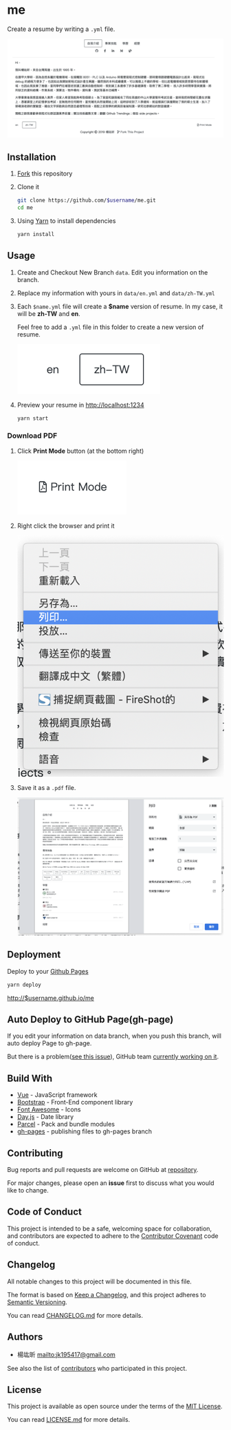 # me

Create a resume by writing a `.yml` file.

![index](./docs/images/index.png)

## Installation

1.  [Fork](https://github.com/jk195417/me/fork) this repository

2.  Clone it

    ```bash
    git clone https://github.com/$username/me.git
    cd me
    ```

3.  Using [Yarn](https://yarnpkg.com) to install dependencies

    ```bash
    yarn install
    ```

## Usage
1.  Create and Checkout New Branch `data`.  Edit you information on the branch.
2.  Replace my information with yours in `data/en.yml` and `data/zh-TW.yml`

3.  Each `$name.yml` file will create a **$name** version of resume. In my case, it will be **zh-TW** and **en**.

    Feel free to add a `.yml` file in this folder to create a new version of resume.

    ![i18n](./docs/images/i18n.png)

4.  Preview your resume in <http://localhost:1234>

    ```bash
    yarn start
    ```

### Download PDF

1.  Click **Print Mode** button (at the bottom right)

    ![print mode](./docs/images/print_mode.png)

2.  Right click the browser and print it

    ![right click](./docs/images/right_click.png)

3.  Save it as a `.pdf` file.

    ![print](./docs/images/print.png)

## Deployment

Deploy to your [Github Pages](https://pages.github.com)

```bash
yarn deploy
```

<http://$username.github.io/me>

## Auto Deploy to GitHub Page(gh-page)

If you edit your information on data branch, when you push this branch, will auto deploy Page to gh-page.

But there is a problem([see this issue](https://github.com/crazy-max/ghaction-github-pages/issues/1#issuecomment-531889292)), GitHub team [currently working on it](https://github.community/t5/GitHub-Actions/Github-action-not-triggering-gh-pages-upon-push/td-p/26869).


## Build With

-   [Vue](https://vuejs.org) - JavaScript framework
-   [Bootstrap](https://getbootstrap.com) - Front-End component library
-   [Font Awesome](https://fontawesome.com) - Icons
-   [Day.js](https://github.com/iamkun/dayjs) - Date library
-   [Parcel](https://parceljs.org) - Pack and bundle modules
-   [gh-pages](https://github.com/tschaub/gh-pages) - publishing files to gh-pages branch

## Contributing

Bug reports and pull requests are welcome on GitHub at [repository](https://github.com/jk195417/me).

For major changes, please open an **issue** first to discuss what you would like to change.

## Code of Conduct

This project is intended to be a safe, welcoming space for collaboration, and contributors are expected to adhere to the [Contributor Covenant](http://contributor-covenant.org) code of conduct.

## Changelog

All notable changes to this project will be documented in this file.

The format is based on [Keep a Changelog](https://keepachangelog.com/en/1.0.0/), and this project adheres to [Semantic Versioning](https://semver.org/spec/v2.0.0.html).

You can read [CHANGELOG.md](./CHANGELOG.md) for more details.

## Authors

-   楊竑昕 <mailto:jk195417@gmail.com>

See also the list of [contributors](https://github.com/jk195417/me/graphs/contributors) who participated in this project.

## License

This project is available as open source under the terms of the [MIT License](https://opensource.org/licenses/MIT).

You can read [LICENSE.md](./LICENSE.md) for more details.
